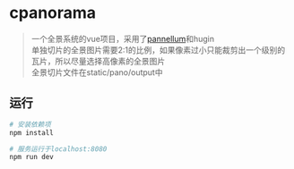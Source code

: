 # cpanorama

> 一个全景系统的vue项目，采用了[pannellum](https://pannellum.org/documentation/reference/)和hugin  
> 单独切片的全景图片需要2:1的比例，如果像素过小只能裁剪出一个级别的瓦片，所以尽量选择高像素的全景图片  
> 全景切片文件在static/pano/output中  


## 运行

``` bash
# 安装依赖项
npm install

# 服务运行于localhost:8080
npm run dev
```
